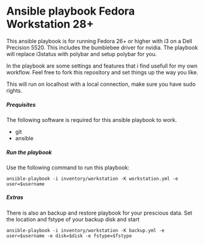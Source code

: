 # Ansible playbook Fedora Workstation 28+
This ansible playbook is for running Fedora 26+ or higher with i3 on a Dell Precision 5520.
This includes the bumblebee driver for nvidia.
The playbook will replace i3status with polybar and setup polybar for you.

In the playbook are some settings and features that i find usefull for my own workflow.
Feel free to fork this repository and set things up the way you like.

This will run on localhost with a local connection, make sure you have sudo rights.

##### Prequisites
The following software is required for this ansible playbook to work.

- git
- ansible

##### Run the playbook
Use the following command to run this playbook:

`ansible-playbook -i inventory/workstation -K workstation.yml -e user=$username`

##### Extras
There is also an backup and restore playbook for your prescious data.
Set the location and fstype of your backup disk and start

`ansible-playbook -i inventory/workstation -K backup.yml -e user=$username -e disk=$disk -e fstype=$fstype`
